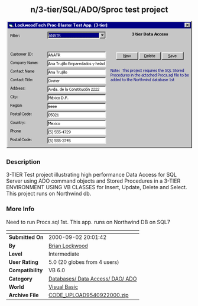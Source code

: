 ﻿<div align="center">

## n/3\-tier/SQL/ADO/Sproc test project

<img src="PIC2000922032313982.gif">
</div>

### Description

3-TIER Test project illustrating high performance Data Access for SQL Server using ADO command objects and Stored Procedures in a 3-TIER ENVIRONMENT USING VB CLASSES for Insert, Update, Delete and Select. This project runs on Northwind db.
 
### More Info
 
Need to run Procs.sql 1st. This app. runs on Northwind DB on SQL7


<span>             |<span>
---                |---
**Submitted On**   |2000-09-02 20:01:42
**By**             |[Brian Lockwood](https://github.com/Planet-Source-Code/PSCIndex/blob/master/ByAuthor/brian-lockwood.md)
**Level**          |Intermediate
**User Rating**    |5.0 (20 globes from 4 users)
**Compatibility**  |VB 6\.0
**Category**       |[Databases/ Data Access/ DAO/ ADO](https://github.com/Planet-Source-Code/PSCIndex/blob/master/ByCategory/databases-data-access-dao-ado__1-6.md)
**World**          |[Visual Basic](https://github.com/Planet-Source-Code/PSCIndex/blob/master/ByWorld/visual-basic.md)
**Archive File**   |[CODE\_UPLOAD9540922000\.zip](https://github.com/Planet-Source-Code/brian-lockwood-n-3-tier-sql-ado-sproc-test-project__1-11196/archive/master.zip)








